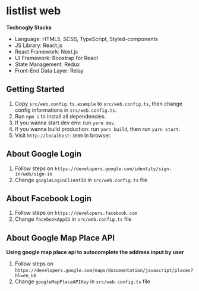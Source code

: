 # listlist web

**Technogly Stacks**

- Language: HTML5, SCSS, TypeScript, Styled-components
- JS Library: React.js
- React Framework: Next.js
- UI Framework: Boostrap for React
- State Management: Redux
- Front-End Data Layer: Relay

## Getting Started

1. Copy `src/web.config.ts.example` to `src/web.config.ts`, then change config informations in `src/web.config.ts`.
2. Run `npm i` to install all dependencies.
3. If you wanna start dev env: run `yarn dev`.
4. If you wanna build production: run `yarn build`, then run `yarn start`.
5. Visit `http://localhost:3000` in browser.

## About Google Login

1. Follow steps on `https://developers.google.com/identity/sign-in/web/sign-in`
2. Change `googleLoginClientID` in `src/web.config.ts` file

## About Facebook Login

1. Follow steps on `https://developers.facebook.com`
2. Change `facebookAppID` in `src/web.config.ts` file

## About Google Map Place API

**Using google map place api to autocomplete the address input by user**

1. Follow steps on `https://developers.google.com/maps/documentation/javascript/places?hl=en_GB`
2. Change `googleMapPlaceAPIKey` in `src/web.config.ts` file